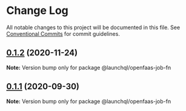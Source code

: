 # Change Log

All notable changes to this project will be documented in this file.
See [Conventional Commits](https://conventionalcommits.org) for commit guidelines.

## [0.1.2](https://github.com/launchql/jobs/compare/@launchql/openfaas-job-fn@0.1.1...@launchql/openfaas-job-fn@0.1.2) (2020-11-24)

**Note:** Version bump only for package @launchql/openfaas-job-fn





## [0.1.1](https://github.com/launchql/jobs/compare/@launchql/openfaas-job-fn@0.1.0...@launchql/openfaas-job-fn@0.1.1) (2020-09-30)

**Note:** Version bump only for package @launchql/openfaas-job-fn
